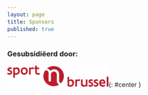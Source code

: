 ```yaml
---
layout: page
title: Sponsors
published: true
---
```


### Gesubsidiëerd door:

[![homepage](/img/vgc.png)](https://www.sportinbrussel.be/){: #center }
